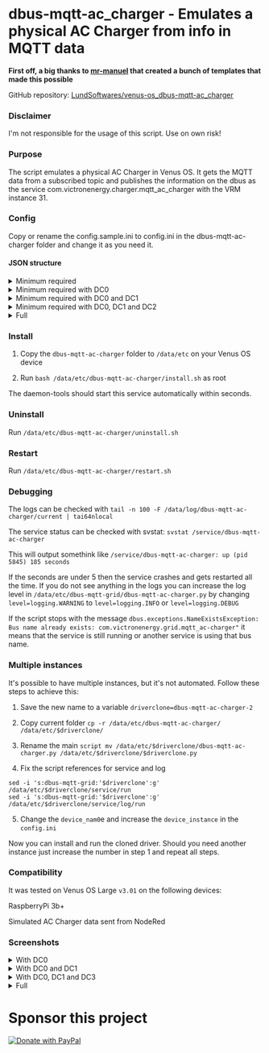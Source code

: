 # dbus-mqtt-ac_charger - Emulates a physical AC Charger from info in MQTT data

**First off, a big thanks to [mr-manuel](https://github.com/mr-manuel) that created a bunch of templates that made this possible**

GitHub repository: [LundSoftwares/venus-os_dbus-mqtt-ac_charger](https://github.com/LundSoftwares/venus-os_dbus-mqtt-ac_charger)

### Disclaimer
I'm not responsible for the usage of this script. Use on own risk! 


### Purpose
The script emulates a physical AC Charger in Venus OS. It gets the MQTT data from a subscribed topic and publishes the information on the dbus as the service com.victronenergy.charger.mqtt_ac_charger with the VRM instance 31.


### Config
Copy or rename the config.sample.ini to config.ini in the dbus-mqtt-ac-charger folder and change it as you need it.


#### JSON structure
<details>
<summary>Minimum required</summary> 
  
```ruby
{
"ac_charger": {
    "ac_current":0,
        "DC0":{
            "current":0
        }
    }
}
```
</details>

<details>
<summary>Minimum required with DC0</summary> 
  
```ruby
{
"ac_charger": {
    "ac_current":0,
        "DC0":{
            "current":0,
            "voltage":0,
            "temperature":0
        }
    }
}
```
</details>

<details>
<summary>Minimum required with DC0 and DC1</summary> 
  
```ruby
{
"ac_charger": {
    "ac_current":0,
        "DC0":{
            "current":0,
            "voltage":0,
            "temperature":0
        },
        "DC1": {
            "current": 0,
            "voltage": 0,
            "temperature": 0
        }
    }
}
```
</details>

<details>
<summary>Minimum required with DC0, DC1 and DC2</summary> 
  
```ruby
{
"ac_charger": {
    "ac_current":0,
        "DC0":{
            "current":0,
            "voltage":0,
            "temperature":0
        },
        "DC1": {
            "current": 0,
            "voltage": 0,
            "temperature": 0
        },
        "DC2": {
            "current": 0,
            "voltage": 0,
            "temperature": 0
        }
    }
}
```
</details>

<details>
<summary>Full</summary> 
  
```ruby
{
"ac_charger": {
    "ac_current":0,
    "ac_power":0,
    "ac_currentlimit":0,
    "state":0,
    "mode":0,
    "errorcode":0,
    "relaystate":0,
    "lowvoltagealarm":0,
    "highvoltagealarm":0,
        "DC0":{
            "current":0,
            "voltage":0,
            "temperature":0
        },
        "DC1": {
            "current": 0,
            "voltage": 0,
            "temperature": 0
        },
        "DC2": {
            "current": 0,
            "voltage": 0,
            "temperature": 0
        }
    }
}
```
</details>


### Install
1. Copy the ```dbus-mqtt-ac-charger``` folder to ```/data/etc``` on your Venus OS device

2. Run ```bash /data/etc/dbus-mqtt-ac-charger/install.sh``` as root

The daemon-tools should start this service automatically within seconds.

### Uninstall
Run ```/data/etc/dbus-mqtt-ac-charger/uninstall.sh```

### Restart
Run ```/data/etc/dbus-mqtt-ac-charger/restart.sh```

### Debugging
The logs can be checked with ```tail -n 100 -F /data/log/dbus-mqtt-ac-charger/current | tai64nlocal```

The service status can be checked with svstat: ```svstat /service/dbus-mqtt-ac-charger```

This will output somethink like ```/service/dbus-mqtt-ac-charger: up (pid 5845) 185 seconds```

If the seconds are under 5 then the service crashes and gets restarted all the time. If you do not see anything in the logs you can increase the log level in ```/data/etc/dbus-mqtt-grid/dbus-mqtt-ac-charger.py``` by changing ```level=logging.WARNING``` to ```level=logging.INFO``` or ```level=logging.DEBUG```

If the script stops with the message ```dbus.exceptions.NameExistsException: Bus name already exists: com.victronenergy.grid.mqtt_ac-charger"``` it means that the service is still running or another service is using that bus name.

### Multiple instances
It's possible to have multiple instances, but it's not automated. Follow these steps to achieve this:

1. Save the new name to a variable ```driverclone=dbus-mqtt-ac-charger-2```

2. Copy current folder ```cp -r /data/etc/dbus-mqtt-ac-charger/ /data/etc/$driverclone/```

3. Rename the main ```script mv /data/etc/$driverclone/dbus-mqtt-ac-charger.py /data/etc/$driverclone/$driverclone.py```

4. Fix the script references for service and log
```
sed -i 's:dbus-mqtt-grid:'$driverclone':g' /data/etc/$driverclone/service/run
sed -i 's:dbus-mqtt-grid:'$driverclone':g' /data/etc/$driverclone/service/log/run
```
5. Change the ```device_nam0```e and increase the ```device_instance``` in the ```config.ini```

Now you can install and run the cloned driver. Should you need another instance just increase the number in step 1 and repeat all steps.

### Compatibility
It was tested on Venus OS Large ```v3.01``` on the following devices:

RaspberryPi 3b+

Simulated AC Charger data sent from NodeRed

### Screenshots

<details>
<summary>With DC0</summary> 
  
![image](https://github.com/LundSoftwares/venus-os_dbus-mqtt-ac_charger/assets/23386303/08df5fcb-cdb0-42e7-b69e-6f9685fa8bb8)

</details>

<details>
<summary>With DC0 and DC1</summary> 
  
![image](https://github.com/LundSoftwares/venus-os_dbus-mqtt-ac_charger/assets/23386303/c4456520-15be-48da-8034-d37660c5b1a9)

</details>

<details>
<summary>With DC0, DC1 and DC3</summary> 
  
![image](https://github.com/LundSoftwares/venus-os_dbus-mqtt-ac_charger/assets/23386303/d72840b4-76bf-42a1-9ee6-663c65bdc992)

</details>

<details>
<summary>Full</summary> 
  
![image](https://github.com/LundSoftwares/venus-os_dbus-mqtt-ac_charger/assets/23386303/98f5a1ab-2a9c-459b-b5c7-4a32e0224e3e)
![image](https://github.com/LundSoftwares/venus-os_dbus-mqtt-ac_charger/assets/23386303/8b0b954e-501c-491d-81ca-013d82164842)


</details>


# Sponsor this project

<a href="https://www.paypal.com/donate/?business=MTXQ49TG6YH36&no_recurring=0&item_name=Like+my+work?+%0APlease+buy+me+a+coffee...&currency_code=SEK">
  <img src="https://pics.paypal.com/00/s/MjMyYjAwMjktM2NhMy00NjViLTg3N2ItMDliNjY3MjhiOTJk/file.PNG" alt="Donate with PayPal" />
</a>
